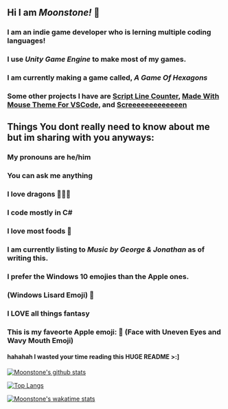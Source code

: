 
<!--
**MoonstoneStudios/MoonstoneStudios** is a ✨ _special_ ✨ repository because its `README.md` (this file) appears on your GitHub profile.

Here are some ideas to get you started:

- 🔭 I’m currently working on ...
- 🌱 I’m currently learning ...
- 👯 I’m looking to collaborate on ...
- 🤔 I’m looking for help with ...
- 💬 Ask me about ...
- 📫 How to reach me: ...
- 😄 Pronouns: ...
- ⚡ Fun fact: ...
-->

## Hi I am _Moonstone!_  🐉

### I am an indie game developer who is lerning multiple coding languages!

### I use _Unity Game Engine_ to make most of my games.

### I am currently making a game called, _A Game Of Hexagons_

### Some other projects I have are [Script Line Counter](https://github.com/MoonstoneStudios/ScriptLineCounter), [Made With Mouse Theme For VSCode](https://github.com/MoonstoneStudios/Made-With-Mouse-Theme), and [Screeeeeeeeeeeeen](https://github.com/MoonstoneStudios/Screeeeeeeeeeeeen)

## Things You dont really need to know about me but im sharing with you anyways:

### My pronouns are he/him

### You can ask me anything

### I love dragons 🐉🐉🐉

### I code mostly in C#

### I love most foods 🍟

### I am currently listing to _Music by George & Jonathan_ as of writing this.

### I prefer the Windows 10 emojies than the Apple ones.

### (Windows Lisard Emoji) 🦎

### I LOVE all things fantasy

### This is my faveorte Apple emoji: 🥴 (Face with Uneven Eyes and Wavy Mouth Emoji)

#### hahahah I wasted your time reading this HUGE README >:]

[![Moonstone's github stats](https://github-readme-stats.vercel.app/api?username=moonstonestudios&theme=radical&count_private=true&show_icons=true)](https://github.com/anuraghazra/github-readme-stats)

[![Top Langs](https://github-readme-stats.vercel.app/api/top-langs/?username=moonstonestudios&theme=radical&hide=java)](https://github.com/anuraghazra/github-readme-stats)

[![Moonstone's wakatime stats](https://github-readme-stats.vercel.app/api/wakatime?username=MoonstoneStudios&theme=radical)](https://github.com/anuraghazra/github-readme-stats)
